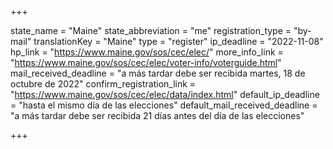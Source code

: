 +++

state_name = "Maine"
state_abbreviation = "me"
registration_type = "by-mail"
translationKey = "Maine"
type = "register"
ip_deadline = "2022-11-08"
hp_link = "https://www.maine.gov/sos/cec/elec/"
more_info_link = "https://www.maine.gov/sos/cec/elec/voter-info/voterguide.html"
mail_received_deadline = "a más tardar debe ser recibida martes, 18 de octubre de 2022"
confirm_registration_link = "https://www.maine.gov/sos/cec/elec/data/index.html"
default_ip_deadline = "hasta el mismo día de las elecciones"
default_mail_received_deadline = "a más tardar debe ser recibida 21 días antes del día de las elecciones"

+++